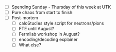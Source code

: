 - [ ] Spending Sunday - Thursday of this week at UTK
- [ ] Pure chaos from start to finish
- [ ] Post-mortem
  - [ ] caloStudies style script for neutrons/pions
  - [ ] FTE until August?
  - [ ] Fermilab workshop in August?
  - [ ] encoding/decoding explainer
  - [ ] What else?
